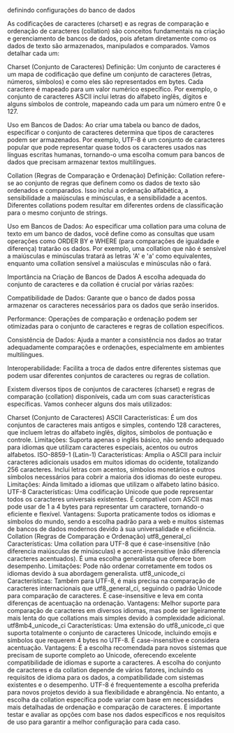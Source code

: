 definindo configurações do banco de dados


As codificações de caracteres (charset) e as regras de comparação e ordenação de caracteres (collation) são conceitos fundamentais na criação e gerenciamento de bancos de dados, pois afetam diretamente como os dados de texto são armazenados, manipulados e comparados. Vamos detalhar cada um:

Charset (Conjunto de Caracteres)
Definição: Um conjunto de caracteres é um mapa de codificação que define um conjunto de caracteres (letras, números, símbolos) e como eles são representados em bytes. Cada caractere é mapeado para um valor numérico específico. Por exemplo, o conjunto de caracteres ASCII inclui letras do alfabeto inglês, dígitos e alguns símbolos de controle, mapeando cada um para um número entre 0 e 127.

Uso em Bancos de Dados: Ao criar uma tabela ou banco de dados, especificar o conjunto de caracteres determina que tipos de caracteres podem ser armazenados. Por exemplo, UTF-8 é um conjunto de caracteres popular que pode representar quase todos os caracteres usados nas línguas escritas humanas, tornando-o uma escolha comum para bancos de dados que precisam armazenar textos multilíngues.

Collation (Regras de Comparação e Ordenação)
Definição: Collation refere-se ao conjunto de regras que definem como os dados de texto são ordenados e comparados. Isso inclui a ordenação alfabética, a sensibilidade a maiúsculas e minúsculas, e a sensibilidade a acentos. Diferentes collations podem resultar em diferentes ordens de classificação para o mesmo conjunto de strings.

Uso em Bancos de Dados: Ao especificar uma collation para uma coluna de texto em um banco de dados, você define como as consultas que usam operações como ORDER BY e WHERE (para comparações de igualdade e diferença) tratarão os dados. Por exemplo, uma collation que não é sensível a maiúsculas e minúsculas tratará as letras 'A' e 'a' como equivalentes, enquanto uma collation sensível a maiúsculas e minúsculas não o fará.

Importância na Criação de Bancos de Dados
A escolha adequada do conjunto de caracteres e da collation é crucial por várias razões:

Compatibilidade de Dados: Garante que o banco de dados possa armazenar os caracteres necessários para os dados que serão inseridos.

Performance: Operações de comparação e ordenação podem ser otimizadas para o conjunto de caracteres e regras de collation específicos.

Consistência de Dados: Ajuda a manter a consistência nos dados ao tratar adequadamente comparações e ordenações, especialmente em ambientes multilíngues.

Interoperabilidade: Facilita a troca de dados entre diferentes sistemas que podem usar diferentes conjuntos de caracteres ou regras de collation.

Existem diversos tipos de conjuntos de caracteres (charset) e regras de comparação (collation) disponíveis, cada um com suas características específicas. Vamos conhecer alguns dos mais utilizados:

Charset (Conjunto de Caracteres)
ASCII
Características: É um dos conjuntos de caracteres mais antigos e simples, contendo 128 caracteres, que incluem letras do alfabeto inglês, dígitos, símbolos de pontuação e controle.
Limitações: Suporta apenas o inglês básico, não sendo adequado para idiomas que utilizam caracteres especiais, acentos ou outros alfabetos.
ISO-8859-1 (Latin-1)
Características: Amplia o ASCII para incluir caracteres adicionais usados em muitos idiomas do ocidente, totalizando 256 caracteres. Inclui letras com acentos, símbolos monetários e outros símbolos necessários para cobrir a maioria dos idiomas do oeste europeu.
Limitações: Ainda limitado a idiomas que utilizam o alfabeto latino básico.
UTF-8
Características: Uma codificação Unicode que pode representar todos os caracteres universais existentes. É compatível com ASCII mas pode usar de 1 a 4 bytes para representar um caractere, tornando-o eficiente e flexível.
Vantagens: Suporta praticamente todos os idiomas e símbolos do mundo, sendo a escolha padrão para a web e muitos sistemas de bancos de dados modernos devido à sua universalidade e eficiência.
Collation (Regras de Comparação e Ordenação)
utf8_general_ci
Características: Uma collation para UTF-8 que é case-insensitive (não diferencia maiúsculas de minúsculas) e accent-insensitive (não diferencia caracteres acentuados). É uma escolha generalista que oferece bom desempenho.
Limitações: Pode não ordenar corretamente em todos os idiomas devido à sua abordagem generalista.
utf8_unicode_ci
Características: Também para UTF-8, é mais precisa na comparação de caracteres internacionais que utf8_general_ci, seguindo o padrão Unicode para comparação de caracteres. É case-insensitive e leva em conta diferenças de acentuação na ordenação.
Vantagens: Melhor suporte para comparação de caracteres em diversos idiomas, mas pode ser ligeiramente mais lenta do que collations mais simples devido à complexidade adicional.
utf8mb4_unicode_ci
Características: Uma extensão do utf8_unicode_ci que suporta totalmente o conjunto de caracteres Unicode, incluindo emojis e símbolos que requerem 4 bytes no UTF-8. É case-insensitive e considera acentuação.
Vantagens: É a escolha recomendada para novos sistemas que precisam de suporte completo ao Unicode, oferecendo excelente compatibilidade de idiomas e suporte a caracteres.
A escolha do conjunto de caracteres e da collation depende de vários fatores, incluindo os requisitos de idioma para os dados, a compatibilidade com sistemas existentes e o desempenho. UTF-8 é frequentemente a escolha preferida para novos projetos devido à sua flexibilidade e abrangência. No entanto, a escolha da collation específica pode variar com base em necessidades mais detalhadas de ordenação e comparação de caracteres. É importante testar e avaliar as opções com base nos dados específicos e nos requisitos de uso para garantir a melhor configuração para cada caso.